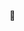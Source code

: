 👋 
<!---
machueta/machueta is a ✨ special ✨ repository because its `README.md` (this file) appears on your GitHub profile.
You can click the Preview link to take a look at your changes.
--->
